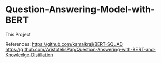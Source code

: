 # Question-Answering-Model-with-BERT

This Project


References:
https://github.com/kamalkraj/BERT-SQuAD
https://github.com/AristotelisPap/Question-Answering-with-BERT-and-Knowledge-Distillation
